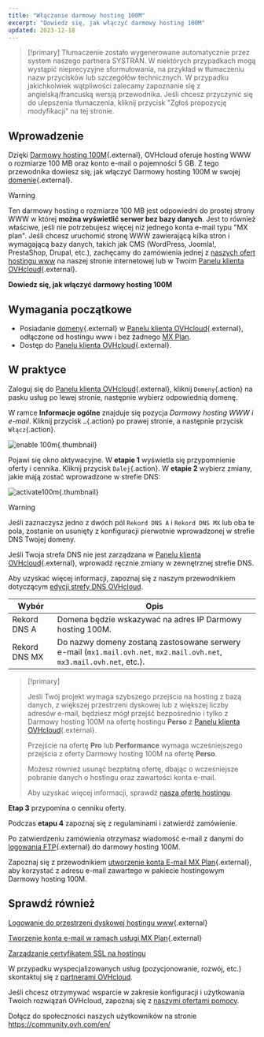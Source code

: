 ```yaml
---
title: "Włączanie darmowy hosting 100M"
excerpt: "Dowiedz się, jak włączyć darmowy hosting 100M"
updated: 2023-12-18
---
```


> [!primary]
> Tłumaczenie zostało wygenerowane automatycznie przez system naszego partnera SYSTRAN. W niektórych przypadkach mogą wystąpić nieprecyzyjne sformułowania, na przykład w tłumaczeniu nazw przycisków lub szczegółów technicznych. W przypadku jakichkolwiek wątpliwości zalecamy zapoznanie się z angielską/francuską wersją przewodnika. Jeśli chcesz przyczynić się do ulepszenia tłumaczenia, kliknij przycisk "Zgłoś propozycję modyfikacji" na tej stronie.
> 

## Wprowadzenie 

Dzięki [Darmowy hosting 100M](/links/web/domains-free-hosting){.external}, OVHcloud oferuje hosting WWW o rozmiarze 100 MB oraz konto e-mail o pojemności 5 GB. Z tego przewodnika dowiesz się, jak włączyć Darmowy hosting 100M w swojej [domenie](/links/web/domains){.external}.

> [!warning]
>
> Ten darmowy hosting o rozmiarze 100 MB jest odpowiedni do prostej strony WWW w której **można wyświetlić serwer bez bazy danych**.
> Jest to również właściwe, jeśli nie potrzebujesz więcej niż jednego konta e-mail typu "MX plan". 
> Jeśli chcesz uruchomić stronę WWW zawierającą kilka stron i wymagającą bazy danych, takich jak CMS (WordPress, Joomla!, PrestaShop, Drupal, etc.), zachęcamy do zamówienia jednej z [naszych ofert hostingu www](/links/web/hosting) na naszej stronie internetowej lub w Twoim [Panelu klienta OVHcloud](/links/manager){.external}.
>

**Dowiedz się, jak włączyć darmowy hosting 100M**

## Wymagania początkowe

- Posiadanie [domeny](/links/web/domains){.external} w [Panelu klienta OVHcloud](/links/manager){.external}, odłączone od hostingu www i bez żadnego [MX Plan](/pages/web_cloud/email_and_collaborative_solutions/mx_plan/email_generalities).
- Dostęp do [Panelu klienta OVHcloud](/links/manager){.external}.

## W praktyce

Zaloguj się do [Panelu klienta OVHcloud](/links/manager){.external}, kliknij `Domeny`{.action}  na pasku usług po lewej stronie, następnie wybierz odpowiednią domenę.

W ramce **Informacje ogólne** znajduje się pozycja *Darmowy hosting WWW i e-mail*. Kliknij przycisk `…`{.action} po prawej stronie, a następnie przycisk `Włącz`{.action}.

![enable 100m](https://raw.githubusercontent.com/ovh/docs/develop/templates/control-panel/product-selection/web-cloud/domain-dns/general-information/enable-100m.png){.thumbnail}

Pojawi się okno aktywacyjne. W **etapie 1** wyświetla się przypomnienie oferty i cennika. Kliknij przycisk `Dalej`{.action}. W **etapie 2** wybierz zmiany, jakie mają zostać wprowadzone w strefie DNS:

![activate100m](https://raw.githubusercontent.com/ovh/docs/develop/templates/control-panel/product-selection/web-cloud/order/order-100m-step-2.png){.thumbnail}

> [!warning]
>
> Jeśli zaznaczysz jedno z dwóch pól `Rekord DNS A` i `Rekord DNS MX` lub oba te pola, zostanie on usunięty z konfiguracji pierwotnie wprowadzonej w strefie DNS Twojej domeny.
>
> Jeśli Twoja strefa DNS nie jest zarządzana w [Panelu klienta OVHcloud](/links/manager){.external}, wprowadź ręcznie zmiany w zewnętrznej strefie DNS.
>
> Aby uzyskać więcej informacji, zapoznaj się z naszym przewodnikiem dotyczącym [edycji strefy DNS OVHcloud](/pages/web_cloud/domains/dns_zone_edit).
>

| Wybór                                       	| Opis                                                                                                               								|
|--------------------------------------------	|-----------------------------------------------------------------------------------------------------------------------------------------------------------|
| Rekord DNS A                         	| Domena będzie wskazywać na adres IP Darmowy hosting 100M.                                               								|
| Rekord DNS MX 	| Do nazwy domeny zostaną zastosowane serwery e-mail (`mx1.mail.ovh.net`, `mx2.mail.ovh.net`, `mx3.mail.ovh.net`, etc.). 	|

> [!primary]
>
> Jeśli Twój projekt wymaga szybszego przejścia na hosting z bazą danych, z większej przestrzeni dyskowej lub z większej liczby adresów e-mail, będziesz mógł przejść bezpośrednio i tylko z Darmowy hosting 100M na ofertę hostingu **Perso** z [Panelu klienta OVHcloud](/links/manager){.external}.
>
> Przejście na ofertę **Pro** lub **Performance** wymaga wcześniejszego przejścia z oferty Darmowy hosting 100M na ofertę **Perso**.
>
> Możesz również usunąć bezpłatną ofertę, dbając o wcześniejsze pobranie danych o hostingu oraz zawartości konta e-mail.
>
> Aby uzyskać więcej informacji, sprawdź [naszą ofertę hostingu](/links/web/hosting).
>

**Etap 3** przypomina o cenniku oferty. 

Podczas **etapu 4** zapoznaj się z regulaminami i zatwierdź zamówienie.

Po zatwierdzeniu zamówienia otrzymasz wiadomość e-mail z danymi do [logowania FTP](/pages/web_cloud/web_hosting/ftp_connection){.external} do darmowy hosting 100M.

Zapoznaj się z przewodnikiem [utworzenie konta E-mail MX Plan](/pages/web_cloud/email_and_collaborative_solutions/mx_plan/email_creation){.external}, aby korzystać z adresu e-mail zawartego w pakiecie hostingowym Darmowy hosting 100M.

## Sprawdź również

[Logowanie do przestrzeni dyskowej hostingu www](/pages/web_cloud/web_hosting/ftp_connection){.external}

[Tworzenie konta e-mail w ramach usługi MX Plan](/pages/web_cloud/email_and_collaborative_solutions/mx_plan/email_creation){.external}

[Zarządzanie certyfikatem SSL na hostingu](/pages/web_cloud/web_hosting/ssl_on_webhosting)

W przypadku wyspecjalizowanych usług (pozycjonowanie, rozwój, etc.) skontaktuj się z [partnerami OVHcloud](/links/partner).

Jeśli chcesz otrzymywać wsparcie w zakresie konfiguracji i użytkowania Twoich rozwiązań OVHcloud, zapoznaj się z [naszymi ofertami pomocy](/links/support).

Dołącz do społeczności naszych użytkowników na stronie <https://community.ovh.com/en/>